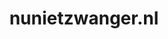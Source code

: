 ---
layout: post
title:  "nunietzwanger.nl"
internal_url:  "/dutchgov/nunietzwanger.nl.html"
categories: dutchgov
---